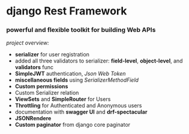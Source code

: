 # django Rest Framework

### powerful and flexible toolkit for building Web APIs

_project overview:_

+ __serializer__ for user registration
+ added all three validators to serializer: __field-level__, __object-level__, and __validators__ func
+ __SimpleJWT__ authentication, _Json Web Token_
+ __miscellaneous fields__ using _SerializerMethodField_
+ __Custom permissions__
+ Custom Serializer relation
+ __ViewSets__ and __SimpleRouter__ for Users 
+ __Throttling__ for Authenticated and Anonymous users
+ documentation with __swagger UI__ and __drf-spectacular__
+ __JSONRendere__
+ __Custom paginator__ from django core paginator




